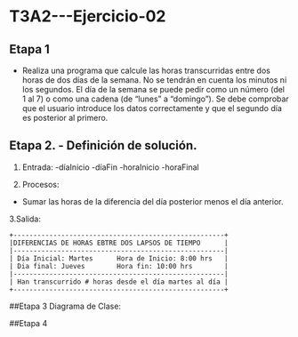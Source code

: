 # T3A2---Ejercicio-02
 
 ## Etapa 1
- Realiza una programa que calcule las horas transcurridas entre dos horas de dos días de la semana. No se tendrán en cuenta los minutos ni los segundos. El día de la semana se puede pedir como un número (del 1 al 7) o como una cadena (de “lunes” a “domingo”). Se debe comprobar que el usuario introduce los datos correctamente y que el segundo día es posterior al primero.

## Etapa 2. - Definición de solución.

1. Entrada:
-díaInicio
-díaFin
-horaInicio
-horaFinal

2. Procesos:
- Sumar las horas de la diferencia del día posterior menos el día anterior.

3.Salida:
~~~
+-----------------------------------------------------+
|DIFERENCIAS DE HORAS EBTRE DOS LAPSOS DE TIEMPO      |
|-----------------------------------------------------|
| Día Inicial: Martes      Hora de Inicio: 8:00 hrs   | 
| Dia final: Jueves        Hora fin: 10:00 hrs        |   
|-----------------------------------------------------|
| Han transcurrido # horas desde el día martes al día |
+-----------------------------------------------------+
 ~~~
 
##Etapa 3
Diagrama de Clase:
![]()

##Etapa 4
